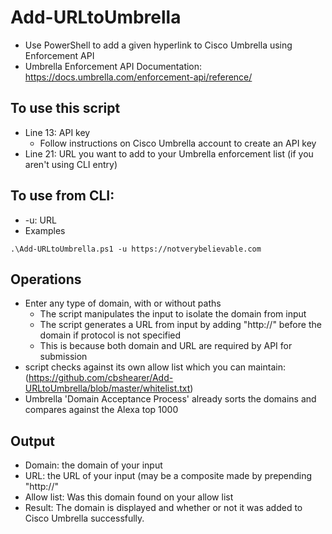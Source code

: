 # Add-URLtoUmbrella
- Use PowerShell to add a given hyperlink to Cisco Umbrella using Enforcement API
- Umbrella Enforcement API Documentation: https://docs.umbrella.com/enforcement-api/reference/ 

## To use this script
- Line 13: API key
  - Follow instructions on Cisco Umbrella account to create an API key
- Line 21: URL you want to add to your Umbrella enforcement list (if you aren't using CLI entry)

## To use from CLI: 
- -u: URL
- Examples
```
.\Add-URLtoUmbrella.ps1 -u https://notverybelievable.com
```

## Operations
- Enter any type of domain, with or without paths
  - The script manipulates the input to isolate the domain from input
  - The script generates a URL from input by adding "http://" before the domain if protocol is not specified
  - This is because both domain and URL are required by API for submission
- script checks against its own allow list which you can maintain: (https://github.com/cbshearer/Add-URLtoUmbrella/blob/master/whitelist.txt)  
- Umbrella 'Domain Acceptance Process' already sorts the domains and compares against the Alexa top 1000  

## Output
- Domain: the domain of your input
- URL: the URL of your input (may be a composite made by prepending "http://"
- Allow list: Was this domain found on your allow list
- Result: The domain is displayed and whether or not it was added to Cisco Umbrella successfully.
